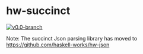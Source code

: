 # hw-succinct
[![v0.0-branch](https://circleci.com/gh/haskell-works/hw-succinct/tree/v0.0-branch.svg?style=svg)](https://circleci.com/gh/haskell-works/hw-succinct/tree/v0.0-branch)

Note: The succinct Json parsing library has moved to https://github.com/haskell-works/hw-json
